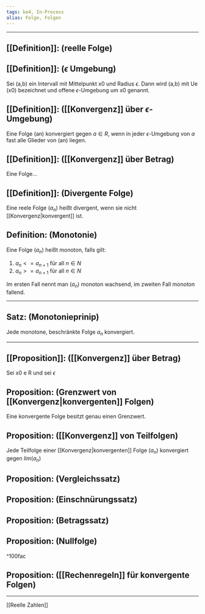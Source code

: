 ```yaml
---
tags: ke4, In-Process
alias: Folge, Folgen
---
```


***
## [[Definition]]: (reelle Folge)

## [[Definition]]: ($\epsilon$ Umgebung)
Sei (a,b) ein Intervall mit Mittelpunkt x0 und Radius $\epsilon$. Dann wird (a,b) mit Ue (x0) bezeichnet und offene $\epsilon$-Umgebung um x0 genannt.

## [[Definition]]: ([[Konvergenz]] über $\epsilon$-Umgebung)
Eine Folge (an) konvergiert gegen $a \in R$, wenn in jeder $\epsilon$-Umgebung von $a$ fast alle Glieder von (an) liegen.

## [[Definition]]: ([[Konvergenz]] über Betrag)
Eine Folge...

## [[Definition]]: (Divergente Folge)
Eine reele Folge ($a_{n}$) heißt divergent, wenn sie nicht [[Konvergenz|konvergent]] ist.

## Definition: (Monotonie)
Eine Folge $(a_{n})$ heißt monoton, falls gilt:
1. $a_{n} <= a_{n+1}$ für all $n \in N$
1. $a_{n} >= a_{n+1}$ für all $n \in N$

Im ersten Fall nennt man $(a_{n})$ monoton wachsend, im zweiten Fall monoton fallend.
***
## Satz: (Monotonieprinip)
Jede monotone, beschränkte Folge $a_{n}$ konvergiert.


***
## [[Proposition]]: ([[Konvergenz]] über Betrag)
Sei x0 e R und sei $\epsilon$

## Proposition: (Grenzwert von [[Konvergenz|konvergenten]] Folgen)
Eine konvergente Folge besitzt genau einen Grenzwert.

## Proposition: ([[Konvergenz]] von Teilfolgen)
Jede Teilfolge einer [[Konvergenz|konvergenten]] Folge $(a_{n})$ konvergiert gegen $lim(a_{n})$

## Proposition: (Vergleichssatz)

## Proposition: (Einschnürungssatz)

## Proposition: (Betragssatz)

## Proposition: (Nullfolge)

^100fac

## Proposition: ([[Rechenregeln]] für konvergente Folgen)



***

[[Reelle Zahlen]]